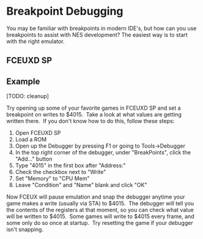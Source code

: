 # Breakpoint Debugging

You may be familiar with breakpoints in modern IDE's, but how can you use breakpoints to assist with NES development? The easiest way is to start with the right emulator.

## FCEUXD SP


## Example

[TODO: cleanup]

Try opening up some of your favorite games in FCEUXD SP and set a breakpoint on writes to $4015.  Take a look at what values are getting written there.  If you don't know how to do this, follow these steps:

1. Open FCEUXD SP
2. Load a ROM
3. Open up the Debugger by pressing F1 or going to Tools->Debugger
4. In the top right corner of the debugger, under "BreakPoints", click the "Add..." button
5. Type "4015" in the first box after "Address:"
6. Check the checkbox next to "Write"
7. Set "Memory" to "CPU Mem"
8. Leave "Condition" and "Name" blank and click "OK"

Now FCEUX will pause emulation and snap the debugger anytime your game makes a write (usually via STA) to $4015.  The debugger will tell you the contents of the registers at that moment, so you can check what value will be written to $4015.  Some games will write to $4015 every frame, and some only do so once at startup.  Try resetting the game if your debugger isn't snapping.

